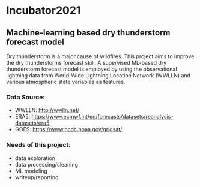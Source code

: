 # Incubator2021

## Machine-learning based dry thunderstorm forecast model
Dry thunderstorm is a major cause of wildfires. This project aims to improve the dry thunderstorms forecast skill. A supervised ML-based dry thunderstorm forecast model is employed by using the observational lightning data from World-Wide Lightning Location Network (WWLLN) and various atmospheric state variables as features.

### Data Source:
- WWLLN: http://wwlln.net/
- ERA5: https://www.ecmwf.int/en/forecasts/datasets/reanalysis-datasets/era5
- GOES: https://www.ncdc.noaa.gov/gridsat/

### Needs of this project:
- data exploration
- data processing/cleaning
- ML modeling
- writeup/reporting

